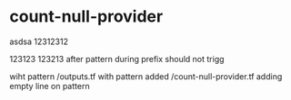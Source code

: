 # count-null-provider
asdsa
12312312

123123
123213
after pattern
during prefix should not trigg

wiht pattern /outputs.tf
with pattern added /count-null-provider.tf
adding empty line on pattern
